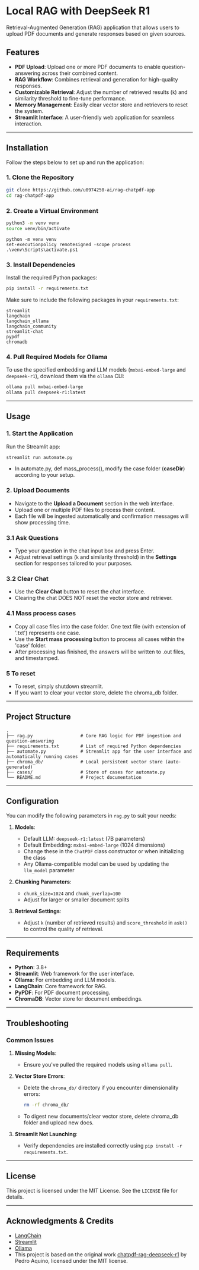 # Local RAG with DeepSeek R1

Retrieval-Augmented Generation (RAG) application that allows users to upload PDF documents and generate responses based on given sources.

## Features

- **PDF Upload**: Upload one or more PDF documents to enable question-answering across their combined content.
- **RAG Workflow**: Combines retrieval and generation for high-quality responses.
- **Customizable Retrieval**: Adjust the number of retrieved results (`k`) and similarity threshold to fine-tune performance.
- **Memory Management**: Easily clear vector store and retrievers to reset the system.
- **Streamlit Interface**: A user-friendly web application for seamless interaction.

---

## Installation

Follow the steps below to set up and run the application:

### 1. Clone the Repository

```bash
git clone https://github.com/u0974250-ai/rag-chatpdf-app
cd rag-chatpdf-app
```

### 2. Create a Virtual Environment

```bash
python3 -m venv venv
source venv/bin/activate
```

```Windows Powershell
python -m venv venv
set-executionpolicy remotesigned -scope process
.\venv\Scripts\activate.ps1
```

### 3. Install Dependencies

Install the required Python packages:

```bash or Windows Powershell
pip install -r requirements.txt
```

Make sure to include the following packages in your `requirements.txt`:

```
streamlit
langchain
langchain_ollama
langchain_community
streamlit-chat
pypdf
chromadb
```

### 4. Pull Required Models for Ollama

To use the specified embedding and LLM models (`mxbai-embed-large` and `deepseek-r1`), download them via the `ollama` CLI:

```bash or Windows Powershell
ollama pull mxbai-embed-large
ollama pull deepseek-r1:latest
```

---

## Usage

### 1. Start the Application

Run the Streamlit app:

```bash or Windows Powershell
streamlit run automate.py
```

- In automate.py, def mass_process(), modify the case folder (**caseDir**) according to your setup. 

### 2. Upload Documents

- Navigate to the **Upload a Document** section in the web interface.
- Upload one or multiple PDF files to process their content.
- Each file will be ingested automatically and confirmation messages will show processing time.

### 3.1 Ask Questions

- Type your question in the chat input box and press Enter.
- Adjust retrieval settings (`k` and similarity threshold) in the **Settings** section for responses tailored to your purposes.

### 3.2 Clear Chat

- Use the **Clear Chat** button to reset the chat interface.
- Clearing the chat DOES NOT reset the vector store and retriever.

### 4.1 Mass process cases

- Copy all case files into the case folder. One text file (with extension of '.txt') represents one case.
- Use the **Start mass processing** button to process all cases within the 'case' folder.
- After processing has finished, the answers will be written to .out files, and timestamped.

### 5 To reset

- To reset, simply shutdown streamlit.
- If you want to clear your vector store, delete the chroma_db folder.

---

## Project Structure

```
.
├── rag.py                  # Core RAG logic for PDF ingestion and question-answering
├── requirements.txt        # List of required Python dependencies
├── automate.py             # Streamlit app for the user interface and automatically running cases 
├── chroma_db/              # Local persistent vector store (auto-generated)
├── cases/                  # Store of cases for automate.py
└── README.md               # Project documentation
```

---

## Configuration

You can modify the following parameters in `rag.py` to suit your needs:

1. **Models**:
   - Default LLM: `deepseek-r1:latest` (7B parameters)
   - Default Embedding: `mxbai-embed-large` (1024 dimensions)
   - Change these in the `ChatPDF` class constructor or when initializing the class
   - Any Ollama-compatible model can be used by updating the `llm_model` parameter

2. **Chunking Parameters**:
   - `chunk_size=1024` and `chunk_overlap=100`
   - Adjust for larger or smaller document splits

3. **Retrieval Settings**:
   - Adjust `k` (number of retrieved results) and `score_threshold` in `ask()` to control the quality of retrieval.

---

## Requirements

- **Python**: 3.8+
- **Streamlit**: Web framework for the user interface.
- **Ollama**: For embedding and LLM models.
- **LangChain**: Core framework for RAG.
- **PyPDF**: For PDF document processing.
- **ChromaDB**: Vector store for document embeddings.

---

## Troubleshooting

### Common Issues

1. **Missing Models**:
   - Ensure you've pulled the required models using `ollama pull`.

2. **Vector Store Errors**:
   - Delete the `chroma_db/` directory if you encounter dimensionality errors:
     ```bash
     rm -rf chroma_db/
     ```
   - To digest new documents/clear vector store, delete chroma_db folder and upload new docs.

3. **Streamlit Not Launching**:
   - Verify dependencies are installed correctly using `pip install -r requirements.txt`.

---

## License

This project is licensed under the MIT License. See the `LICENSE` file for details.

---

## Acknowledgments & Credits

- [LangChain](https://github.com/hwchase17/langchain)
- [Streamlit](https://github.com/streamlit/streamlit)
- [Ollama](https://ollama.ai/)
- This project is based on the original work [chatpdf-rag-deepseek-r1](https://github.com/paquino11/chatpdf-rag-deepseek-r1) by Pedro Aquino, licensed under the MIT license.

